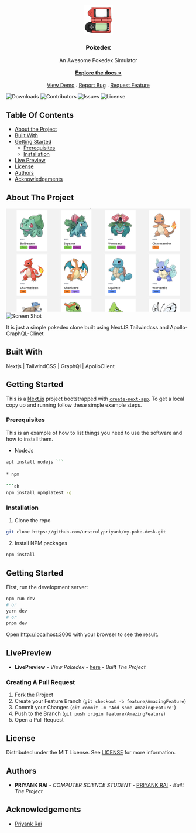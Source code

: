 <br/>
<p align="center">
  <a href="https://github.com/urstrulypriyank/POKEDEX">
    <img src="https://raw.githubusercontent.com/urstrulypriyank/my-poke-desk/main/public/pokedesk.png" alt="Logo" width="80" height="80">
  </a>

  <h3 align="center">Pokedex</h3>

  <p align="center">
    An Awesome Pokedex Simulator 
    <br/>
    <br/>
    <a href="https://github.com/urstrulypriyank/POKEDEX"><strong>Explore the docs »</strong></a>
    <br/>
    <br/>
    <a href="https://github.com/urstrulypriyank/POKEDEX">View Demo</a>
    .
    <a href="https://github.com/urstrulypriyank/POKEDEX/issues">Report Bug</a>
    .
    <a href="https://github.com/urstrulypriyank/POKEDEX/issues">Request Feature</a>
  </p>
</p>

![Downloads](https://img.shields.io/github/downloads/urstrulypriyank/POKEDEX/total) ![Contributors](https://img.shields.io/github/contributors/urstrulypriyank/POKEDEX?color=dark-green) ![Issues](https://img.shields.io/github/issues/urstrulypriyank/POKEDEX) ![License](https://img.shields.io/github/license/urstrulypriyank/POKEDEX) 

## Table Of Contents

* [About the Project](#about-the-project)
* [Built With](#built-with)
* [Getting Started](#getting-started)
  * [Prerequisites](#prerequisites)
  * [Installation](#installation)
* [Live Preview](#LivePreview)
* [License](#license)
* [Authors](#authors)
* [Acknowledgements](#acknowledgements)

## About The Project

![Screen Shot](https://raw.githubusercontent.com/urstrulypriyank/my-poke-desk/main/assets/page1.png
)
![Screen Shot](https://raw.githubusercontent.com/urstrulypriyank/my-poke-desk/main/assets/page2.png
)

It is just a simple pokedex clone built using NextJS Tailwindcss and Apollo-GraphQL-Clinet



## Built With

Nextjs | TailwindCSS | GraphQl | ApolloClient

## Getting Started

This is a [Next.js](https://nextjs.org/) project bootstrapped with [`create-next-app`](https://github.com/vercel/next.js/tree/canary/packages/create-next-app).
To get a local copy up and running follow these simple example steps.

### Prerequisites

This is an example of how to list things you need to use the software and how to install them.


* NodeJs

```sh
apt install nodejs ```

* npm

```sh
npm install npm@latest -g
```

### Installation


1. Clone the repo

```sh
git clone https://github.com/urstrulypriyank/my-poke-desk.git
```

2. Install NPM packages

```sh
npm install
```
## Getting Started

First, run the development server:

```bash
npm run dev
# or
yarn dev
# or
pnpm dev
```

Open [http://localhost:3000](http://localhost:3000) with your browser to see the result.

## LivePreview

* **LivePreview** - *View Pokedex* - [here](https://pokedex-nu-sooty.vercel.app/) - *Built The Project*


### Creating A Pull Request

1. Fork the Project
2. Create your Feature Branch (`git checkout -b feature/AmazingFeature`)
3. Commit your Changes (`git commit -m 'Add some AmazingFeature'`)
4. Push to the Branch (`git push origin feature/AmazingFeature`)
5. Open a Pull Request

## License

Distributed under the MIT License. See [LICENSE](https://github.com/urstrulypriyank/POKEDEX/blob/main/LICENSE.md) for more information.

## Authors

* **PRIYANK RAI** - *COMPUTER SCIENCE STUDENT* - [PRIYANK RAI](https://github.com/urstrulypriyank) - *Built The Project*

## Acknowledgements

* [Priyank Rai](https://priyankrai.live)

